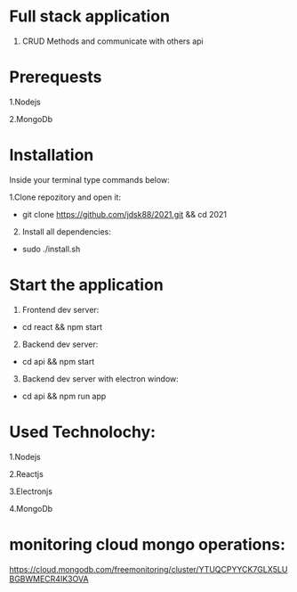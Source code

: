 # Full stack application

1. CRUD Methods and communicate with others api

# Prerequests

1.Nodejs

2.MongoDb

# Installation

Inside your terminal type commands below:

1.Clone repozitory and open it:

- git clone https://github.com/jdsk88/2021.git && cd 2021

2. Install all dependencies:

- sudo ./install.sh

# Start the application

1. Frontend dev server:

- cd react && npm start

2. Backend dev server:

- cd api && npm start

3. Backend dev server with electron window:

- cd api && npm run app

# Used Technolochy:

1.Nodejs

2.Reactjs

3.Electronjs

4.MongoDb

# monitoring cloud mongo operations:

https://cloud.mongodb.com/freemonitoring/cluster/YTUQCPYYCK7GLX5LUBGBWMECR4IK3OVA
